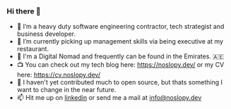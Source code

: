 ### Hi there 👋

- 🦾 I’m a heavy duty software engineering contractor, tech strategist and business developer.
- 🌱 I’m currently picking up management skills via being executive at my restaurant.
- 🎒 I'm a Digital Nomad and frequently can be found in the Emirates. 🇦🇪
- 📺 You can check out my tech blog here: https://noslopy.dev/ or my CV here: https://cv.noslopy.dev/
- 📖 I haven't yet contributed much to open source, but thats something I want to change in the near future.
- 📫 Hit me up on [linkedin](https://www.linkedin.com/in/noslopy/) or send me a mail at info@noslopy.dev
